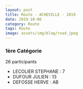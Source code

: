 ```yaml
---
layout: post
title: Route - ACHEVILLE - 2019
date: 2019-10-06
category: Route
tags: Route
image: assets/img/blog/road.jpeg
---
```


### 1ère Catégorie
26 participants
- LECOLIER STEPHANE : 7
- DUFOUR JULIEN : 13
- DEFOSSE HERVE : AB
